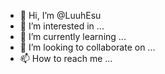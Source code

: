 - 👋 Hi, I’m @LuuhEsu
- 👀 I’m interested in ...
- 🌱 I’m currently learning ...
- 💞️ I’m looking to collaborate on ...
- 📫 How to reach me ...

<!---
LuuhEsu/LuuhEsu is a ✨ special ✨ repository because its `README.md` (this file) appears on your GitHub profile.
You can click the Preview link to take a look at your changes.
--->
